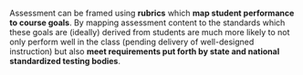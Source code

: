 <p><span style=font-weight: 400;>Assessment can be framed using </span><strong>rubrics</strong><span style=font-weight: 400;> which </span><strong>map student performance to course goals</strong><span style=font-weight: 400;>. By mapping assessment content to the standards which these goals are (ideally) derived from students are much more likely to not only perform well in the class (pending delivery of well-designed instruction) but also </span><strong>meet requirements put forth by state and national standardized testing bodies</strong><span style=font-weight: 400;>.</span></p>